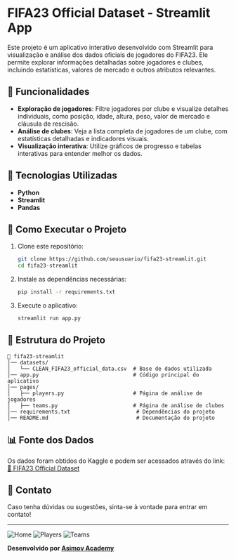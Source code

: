 # FIFA23 Official Dataset - Streamlit App

Este projeto é um aplicativo interativo desenvolvido com Streamlit para visualização e análise dos dados oficiais de jogadores do FIFA23. Ele permite explorar informações detalhadas sobre jogadores e clubes, incluindo estatísticas, valores de mercado e outros atributos relevantes.

## 📌 Funcionalidades
- **Exploração de jogadores**: Filtre jogadores por clube e visualize detalhes individuais, como posição, idade, altura, peso, valor de mercado e cláusula de rescisão.
- **Análise de clubes**: Veja a lista completa de jogadores de um clube, com estatísticas detalhadas e indicadores visuais.
- **Visualização interativa**: Utilize gráficos de progresso e tabelas interativas para entender melhor os dados.

## 🚀 Tecnologias Utilizadas
- **Python**
- **Streamlit**
- **Pandas**

## 🔧 Como Executar o Projeto
1. Clone este repositório:
   ```sh
   git clone https://github.com/seuusuario/fifa23-streamlit.git
   cd fifa23-streamlit
   ```
2. Instale as dependências necessárias:
   ```sh
   pip install -r requirements.txt
   ```
3. Execute o aplicativo:
   ```sh
   streamlit run app.py
   ```

## 📂 Estrutura do Projeto
```
📁 fifa23-streamlit
│── datasets/
│   └── CLEAN_FIFA23_official_data.csv  # Base de dados utilizada
│── app.py                              # Código principal do aplicativo
│── pages/
│   ├── players.py                      # Página de análise de jogadores
│   ├── teams.py                        # Página de análise de clubes
│── requirements.txt                     # Dependências do projeto
│── README.md                            # Documentação do projeto
```

## 📊 Fonte dos Dados
Os dados foram obtidos do Kaggle e podem ser acessados através do link:
[🔗 FIFA23 Official Dataset](https://www.kaggle.com/datasets/kevwesophia/fifa23-official-datasetclean-data)

## 📌 Contato
Caso tenha dúvidas ou sugestões, sinta-se à vontade para entrar em contato!

---


![Home](https://github.com/user-attachments/assets/ba0c0df1-9b5b-459f-812b-6a1c66edb150)
![Players](image.png)
![Teams](https://github.com/user-attachments/assets/3633898b-7046-47d7-b566-7f183868b01f)

**Desenvolvido por [Asimov Academy](https://asimov.academy)**